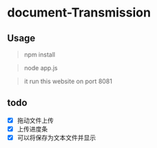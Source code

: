 # document-Transmission

## Usage

> npm install

> node app.js

> it run this website on port 8081

## todo

- [x] 拖动文件上传
- [x] 上传进度条
- [x] 可以将保存为文本文件并显示